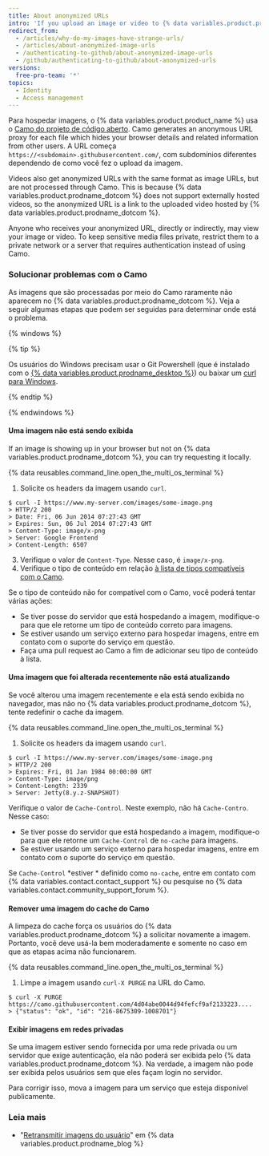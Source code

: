 ```yaml
---
title: About anonymized URLs
intro: 'If you upload an image or video to {% data variables.product.product_name %}, the URL of the image or video will be modified so your information is not trackable.'
redirect_from:
  - /articles/why-do-my-images-have-strange-urls/
  - /articles/about-anonymized-image-urls
  - /authenticating-to-github/about-anonymized-image-urls
  - /github/authenticating-to-github/about-anonymized-urls
versions:
  free-pro-team: '*'
topics:
  - Identity
  - Access management
---
```

Para hospedar imagens, o {% data variables.product.product_name %} usa o [Camo do projeto de código aberto](https://github.com/atmos/camo). Camo generates an anonymous URL proxy for each file which hides your browser details and related information from other users. A URL começa `https://<subdomain>.githubusercontent.com/`, com subdomínios diferentes dependendo de como você fez o upload da imagem.

Videos also get anonymized URLs with the same format as image URLs, but are not processed through Camo. This is because {% data variables.product.prodname_dotcom %} does not support externally hosted videos, so the anonymized URL is a link to the uploaded video hosted by {% data variables.product.prodname_dotcom %}.

Anyone who receives your anonymized URL, directly or indirectly, may view your image or video. To keep sensitive media files private, restrict them to a private network or a server that requires authentication instead of using Camo.

### Solucionar problemas com o Camo

As imagens que são processadas por meio do Camo raramente não aparecem no {% data variables.product.prodname_dotcom %}. Veja a seguir algumas etapas que podem ser seguidas para determinar onde está o problema.

{% windows %}

{% tip %}

Os usuários do Windows precisam usar o Git Powershell (que é instalado com o [{% data variables.product.prodname_desktop %}](https://desktop.github.com/)) ou baixar um [curl para Windows](http://curl.haxx.se/download.html).

{% endtip %}

{% endwindows %}

#### Uma imagem não está sendo exibida

If an image is showing up in your browser but not on {% data variables.product.prodname_dotcom %}, you can try requesting it locally.

{% data reusables.command_line.open_the_multi_os_terminal %}
1. Solicite os headers da imagem usando `curl`.
  ```shell
  $ curl -I https://www.my-server.com/images/some-image.png
  > HTTP/2 200
  > Date: Fri, 06 Jun 2014 07:27:43 GMT
  > Expires: Sun, 06 Jul 2014 07:27:43 GMT
  > Content-Type: image/x-png
  > Server: Google Frontend
  > Content-Length: 6507
  ```
3. Verifique o valor de `Content-Type`. Nesse caso, é `image/x-png`.
4. Verifique o tipo de conteúdo em relação [à lista de tipos compatíveis com o Camo](https://github.com/atmos/camo/blob/master/mime-types.json).

Se o tipo de conteúdo não for compatível com o Camo, você poderá tentar várias ações:
  * Se tiver posse do servidor que está hospedando a imagem, modifique-o para que ele retorne um tipo de conteúdo correto para imagens.
  * Se estiver usando um serviço externo para hospedar imagens, entre em contato com o suporte do serviço em questão.
  * Faça uma pull request ao Camo a fim de adicionar seu tipo de conteúdo à lista.

#### Uma imagem que foi alterada recentemente não está atualizando

Se você alterou uma imagem recentemente e ela está sendo exibida no navegador, mas não no {% data variables.product.prodname_dotcom %}, tente redefinir o cache da imagem.

{% data reusables.command_line.open_the_multi_os_terminal %}
1. Solicite os headers da imagem usando `curl`.
  ```shell
  $ curl -I https://www.my-server.com/images/some-image.png
  > HTTP/2 200
  > Expires: Fri, 01 Jan 1984 00:00:00 GMT
  > Content-Type: image/png
  > Content-Length: 2339
  > Server: Jetty(8.y.z-SNAPSHOT)
  ```

Verifique o valor de `Cache-Control`. Neste exemplo, não há `Cache-Contro`. Nesse caso:
  * Se tiver posse do servidor que está hospedando a imagem, modifique-o para que ele retorne um `Cache-Control` de `no-cache` para imagens.
  * Se estiver usando um serviço externo para hospedar imagens, entre em contato com o suporte do serviço em questão.

 Se `Cache-Control` *estiver * definido como `no-cache`, entre em contato com {% data variables.contact.contact_support %} ou pesquise no {% data variables.contact.community_support_forum %}.

#### Remover uma imagem do cache do Camo

A limpeza do cache força os usuários do {% data variables.product.prodname_dotcom %} a solicitar novamente a imagem. Portanto, você deve usá-la bem moderadamente e somente no caso em que as etapas acima não funcionarem.

{% data reusables.command_line.open_the_multi_os_terminal %}
1. Limpe a imagem usando `curl-X PURGE` na URL do Camo.
  ```shell
  $ curl -X PURGE https://camo.githubusercontent.com/4d04abe0044d94fefcf9af2133223....
  > {"status": "ok", "id": "216-8675309-1008701"}
  ```

#### Exibir imagens em redes privadas

Se uma imagem estiver sendo fornecida por uma rede privada ou um servidor que exige autenticação, ela não poderá ser exibida pelo {% data variables.product.prodname_dotcom %}. Na verdade, a imagem não pode ser exibida pelos usuários sem que eles façam login no servidor.

Para corrigir isso, mova a imagem para um serviço que esteja disponível publicamente.

### Leia mais

- "[Retransmitir imagens do usuário](https://github.com/blog/1766-proxying-user-images)" em {% data variables.product.prodname_blog %}
